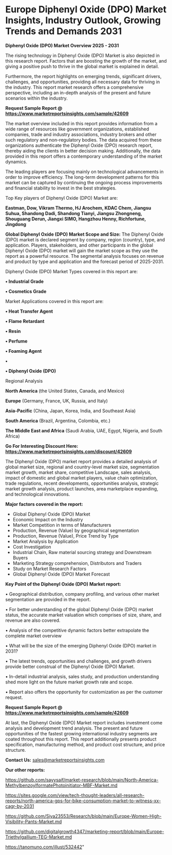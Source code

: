 # Europe Diphenyl Oxide (DPO) Market Insights, Industry Outlook, Growing Trends and Demands 2031

<Strong> Diphenyl Oxide (DPO) Market Overview 2025 - 2031</strong>

The rising technology in Diphenyl Oxide (DPO) Market is also depicted in this research report. Factors that are boosting the growth of the market, and giving a positive push to thrive in the global market is explained in detail.

Furthermore, the report highlights on emerging trends, significant drivers, challenges, and opportunities, providing all necessary data for thriving in the industry. This report market research offers a comprehensive perspective, including an in-depth analysis of the present and future scenarios within the industry.

<strong>Request Sample Report @ <a href=https://www.marketreportsinsights.com/sample/42609>https://www.marketreportsinsights.com/sample/42609</a></strong>

The market overview included in this report provides information from a wide range of resources like government organizations, established companies, trade and industry associations, industry brokers and other such regulatory and non-regulatory bodies. The data acquired from these organizations authenticate the Diphenyl Oxide (DPO) research report, thereby aiding the clients in better decision making. Additionally, the data provided in this report offers a contemporary understanding of the market dynamics.

The leading players are focusing mainly on technological advancements in order to improve efficiency. The long-term development patterns for this market can be captured by continuing the ongoing process improvements and financial stability to invest in the best strategies.

Top Key players of Diphenyl Oxide (DPO) Market are:

<strong>Eastman, Dow, Vikram Thermo, HJ Arochem, KDAC Chem, Jiangsu Suhua, Shandong Dadi, Shandong Tianyi, Jiangsu Zhongneng, Shouguang Derun, Jiangxi SIMO, Hangzhou Henny, Richfortune, Jingdong</strong>

<strong><b>Global Diphenyl Oxide (DPO) Market Scope and Size:</b></strong>
The Diphenyl Oxide (DPO) market is declared segment by company, region (country), type, and application. Players, stakeholders, and other participants in the global Diphenyl Oxide (DPO) market will gain the market scope as they use the report as a powerful resource. The segmental analysis focuses on revenue and product by type and application and the forecast period of 2025-2031.

Diphenyl Oxide (DPO) Market Types covered in this report are:

<strong>•  Industrial Grade

•  Cosmetics Grade</strong>

Market Applications covered in this report are:

<strong>•  Heat Transfer Agent

•  Flame Retardant

•  Resin

•  Perfume

•  Foaming Agent

•  

•  Diphenyl Oxide (DPO)</strong> 

Regional Analysis

<strong>North America</strong> (the United States, Canada, and Mexico)

<strong>Europe</strong> (Germany, France, UK, Russia, and Italy)

<strong>Asia-Pacific</strong> (China, Japan, Korea, India, and Southeast Asia)

<strong>South America</strong> (Brazil, Argentina, Colombia, etc.)

<strong>The Middle East and Africa</strong> (Saudi Arabia, UAE, Egypt, Nigeria, and South Africa)

<strong>Go For Interesting Discount Here: <a href=https://www.marketreportsinsights.com/discount/42609>https://www.marketreportsinsights.com/discount/42609</a></strong>

The Diphenyl Oxide (DPO) market report provides a detailed analysis of global market size, regional and country-level market size, segmentation market growth, market share, competitive Landscape, sales analysis, impact of domestic and global market players, value chain optimization, trade regulations, recent developments, opportunities analysis, strategic market growth analysis, product launches, area marketplace expanding, and technological innovations.

<strong><b>Major factors covered in the report:</b></strong>
<ul>
  <li>Global Diphenyl Oxide (DPO) Market </li>
  <li>Economic Impact on the Industry</li>
  <li>Market Competition in terms of Manufacturers</li>
  <li>Production, Revenue (Value) by geographical segmentation</li>
  <li>Production, Revenue (Value), Price Trend by Type</li>
  <li>Market Analysis by Application</li>
  <li>Cost Investigation</li>
  <li>Industrial Chain, Raw material sourcing strategy and Downstream Buyers</li>
  <li>Marketing Strategy comprehension, Distributors and Traders</li>
  <li>Study on Market Research Factors</li>
  <li>Global Diphenyl Oxide (DPO) Market Forecast</li>
</ul>

<strong><b>Key Point of the Diphenyl Oxide (DPO) Market report:</b></strong>

• Geographical distribution, company profiling, and various other market segmentation are provided in the report.

• For better understanding of the global Diphenyl Oxide (DPO) market status, the accurate market valuation which comprises of size, share, and revenue are also covered.

• Analysis of the competitive dynamic factors better extrapolate the complete market overview

• What will be the size of the emerging Diphenyl Oxide (DPO) market in 2031?

• The latest trends, opportunities and challenges, and growth drivers provide better construal of the Diphenyl Oxide (DPO) Market.

• In-detail industrial analysis, sales study, and production understanding shed more light on the future market growth rate and scope.

• Report also offers the opportunity for customization as per the customer request.

<strong>Request Sample Report @ <a href=https://www.marketreportsinsights.com/sample/42609>https://www.marketreportsinsights.com/sample/42609</a></strong>

At last, the Diphenyl Oxide (DPO) Market report includes investment come analysis and development trend analysis. The present and future opportunities of the fastest growing international industry segments are coated throughout this report. This report additionally presents product specification, manufacturing method, and product cost structure, and price structure.

<strong>Contact Us:</strong>
sales@marketreportsinsights.com

<strong>Our other reports:</strong>

<a href=https://github.com/sayysaif/market-research/blob/main/North-America-MethylbenzoylformatePhotoinitiator-MBF-Market.md>https://github.com/sayysaif/market-research/blob/main/North-America-MethylbenzoylformatePhotoinitiator-MBF-Market.md</a>

<a href=https://sites.google.com/view/tech-thought-leaders/all-research-reports/north-america-gps-for-bike-consumption-market-to-witness-xx-cagr-by-2031>https://sites.google.com/view/tech-thought-leaders/all-research-reports/north-america-gps-for-bike-consumption-market-to-witness-xx-cagr-by-2031</a>

<a href=https://github.com/Siya23553/Research/blob/main/Europe-Women-High-Visibility-Pants-Market.md>https://github.com/Siya23553/Research/blob/main/Europe-Women-High-Visibility-Pants-Market.md</a>

<a href=https://github.com/digitalgrowth4347/marketing-report/blob/main/Europe-Triethylgallium-TEG-Market.md>https://github.com/digitalgrowth4347/marketing-report/blob/main/Europe-Triethylgallium-TEG-Market.md</a>

<a href=https://tanomuno.com/illust/532442>https://tanomuno.com/illust/532442</a>"
